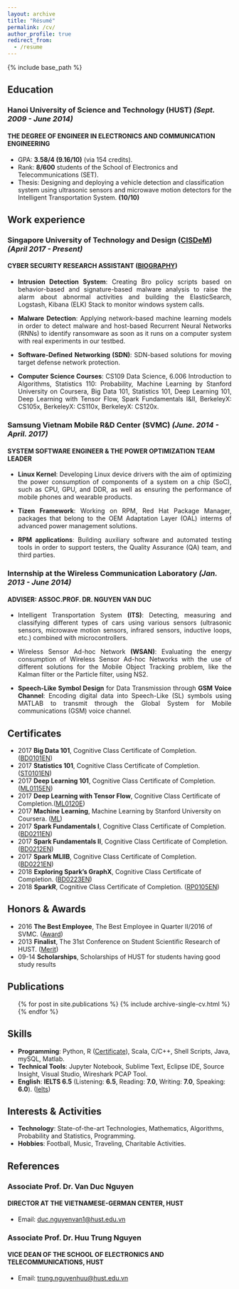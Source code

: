 ```yaml
---
layout: archive
title: "Résumé"
permalink: /cv/
author_profile: true
redirect_from:
  - /resume
---
```


{% include base_path %}

## Education
### Hanoi University of Science and Technology (HUST) _(Sept. 2009 - June 2014)_
#### THE DEGREE OF ENGINEER IN ELECTRONICS AND COMMUNICATION ENGINEERING
* GPA: **3.58/4 (9.16/10)** (via 154 credits).
* Rank: **8/600** students of the School of Electronics and Telecommunications (SET).
* Thesis: Designing and deploying a vehicle detection and classification system using ultrasonic sensors and microwave motion detectors for the Intelligent Transportation System. **(10/10)**

## Work experience
### Singapore University of Technology and Design ([CISDeM](https://temasek-labs.sutd.edu.sg/projects/cross-functional-information-system-for-decision-making-cisdem/)) _(April 2017 - Present)_
#### CYBER SECURITY RESEARCH ASSISTANT ([BIOGRAPHY](https://temasek-labs.sutd.edu.sg/people/dinh-duy-khanh/))
* <p style='text-align: justify;'><b>Intrusion Detection System</b>: Creating Bro policy scripts based on behavior-based and signature-based malware analysis to raise the alarm about abnormal activities and building the ElasticSearch, Logstash, Kibana (ELK) Stack to monitor windows system calls.</p>
* <p style='text-align: justify;'><b>Malware Detection</b>: Applying network-based machine learning models in order to detect malware and host-based Recurrent Neural Networks (RNNs) to identify ransomware as soon as it runs on a computer system with real experiments in our testbed.</p>
* <p style='text-align: justify;'><b>Software-Defined Networking (SDN)</b>: SDN-based solutions for moving target defense network protection.</p>
* <p style='text-align: justify;'><b>Computer Science Courses</b>: CS109 Data Science, 6.006 Introduction to Algorithms, Statistics 110: Probability, Machine Learning by Stanford University on Coursera, Big Data 101, Statistics 101, Deep Learning 101, Deep Learning with Tensor Flow, Spark Fundamentals I&II, BerkeleyX: CS105x, BerkeleyX: CS110x, BerkeleyX: CS120x.</p>

### Samsung Vietnam Mobile R&D Center (SVMC) _(June. 2014 - April. 2017)_
#### SYSTEM SOFTWARE ENGINEER & THE POWER OPTIMIZATION TEAM LEADER
* <p style='text-align: justify;'><b>Linux Kernel</b>: Developing Linux device drivers with the aim of optimizing the power consumption of components of a system on a chip (SoC), such as CPU, GPU, and DDR, as well as ensuring the performance of mobile phones and wearable products.</p>
* <p style='text-align: justify;'><b>Tizen Framework</b>: Working on RPM, Red Hat Package Manager, packages that belong to the OEM Adaptation Layer (OAL) interms of advanced power management solutions.</p>
* <p style='text-align: justify;'><b>RPM applications</b>: Building auxiliary software and automated testing tools in order to support testers, the Quality Assurance (QA) team, and third parties.</p>

### Internship at the Wireless Communication Laboratory _(Jan. 2013 - June 2014)_
#### ADVISER: ASSOC.PROF. DR. NGUYEN VAN DUC
* <p style='text-align: justify;'>Intelligent Transportation System <b>(ITS)</b>: Detecting, measuring and classifying different types of cars using various sensors (ultrasonic sensors, microwave motion sensors, infrared sensors, inductive loops, etc.) combined with microcontrollers.</p>
* <p style='text-align: justify;'>Wireless Sensor Ad-hoc Network <b>(WSAN)</b>: Evaluating the energy consumption of Wireless Sensor Ad-hoc Networks with the use of different solutions for the Mobile Object Tracking problem, like the Kalman filter or the Particle filter, using NS2.</p>
* <p style='text-align: justify;'><b>Speech-Like Symbol Design</b> for Data Transmission through <b>GSM Voice Channel</b>: Encoding digital data into Speech-Like (SL) symbols using MATLAB to transmit through the Global System for Mobile communications (GSM) voice channel.</p>
  
## Certificates
* 2017 **Big Data 101**, Cognitive Class Certificate of Completion. ([BD0101EN](https://courses.cognitiveclass.ai/certificates/user/693399/course/course-v1:BigDataUniversity+BD0101EN+2016_T2))
* 2017 **Statistics 101**, Cognitive Class Certificate of Completion. ([ST0101EN](https://courses.cognitiveclass.ai/certificates/user/693399/course/course-v1:BigDataUniversity+ST0101EN+2017))
* 2017 **Deep Learning 101**, Cognitive Class Certificate of Completion. ([ML0115EN](https://courses.cognitiveclass.ai/certificates/user/693399/course/course-v1:BigDataUniversity+ML0115EN+2016))
* 2017 **Deep Learning with Tensor Flow**, Cognitive Class Certificate of Completion.([ML0120E](https://courses.cognitiveclass.ai/certificates/user/693399/course/course-v1:BigDataUniversity+ML0120EN+2016))
* 2017 **Machine Learning**, Machine Learning by Stanford University on Coursera. ([ML](https://www.coursera.org/account/accomplishments/certificate/GTC5K63A2D5G))
* 2017 **Spark Fundamentals I**, Cognitive Class Certificate of Completion. ([BD0211EN](https://courses.cognitiveclass.ai/certificates/07a24e8b32e7427e891dedbf422bc37d))
* 2017 **Spark Fundamentals II**, Cognitive Class Certificate of Completion. ([BD0212EN](https://courses.cognitiveclass.ai/certificates/e958165dc6764650b628d83be6ac771c))
* 2017 **Spark MLlIB**, Cognitive Class Certificate of Completion. ([BD0221EN](https://courses.cognitiveclass.ai/certificates/f2baa151b4324094ad510d8ac2683a69))
* 2018 **Exploring Spark’s GraphX**, Cognitive Class Certificate of Completion. ([BD0223EN](https://courses.cognitiveclass.ai/certificates/user/693399/course/course-v1:BigDataUniversity+BD0223EN+2016))
* 2018 **SparkR**, Cognitive Class Certificate of Completion. ([RP0105EN](https://courses.cognitiveclass.ai/certificates/af43fbd332c84e73bb6a6b022c2fd2e9))

## Honors & Awards
* 2016 **The Best Employee**, The Best Employee in Quarter II/2016 of SVMC. ([Award](https://view.publitas.com/singapore-university-of-technology-and-design/thebestemployee/page/1))
* 2013 **Finalist**, The 31st Conference on Student Scientific Research of HUST. ([Merit](https://view.publitas.com/singapore-university-of-technology-and-design/conference-on-student-scientific-research-of-hust/page/2-3))
* 09-14 **Scholarships**, Scholarships of HUST for students having good study results

## Publications
  <ul>{% for post in site.publications %}
    {% include archive-single-cv.html %}
  {% endfor %}</ul>

## Skills
* **Programming**: Python, R ([Certificate](https://www.datacamp.com/statement-of-accomplishment/course/9e72a6a298e653f8dde27a8aa98100076b2b3eb6)), Scala, C/C++, Shell Scripts, Java, mySQL, Matlab.
* **Technical Tools**: Jupyter Notebook, Sublime Text, Eclipse IDE, Source Insight, Visual Studio, Wireshark PCAP Tool.
* **English**: **IELTS 6.5** (Listening: **6.5**, Reading: **7.0**, Writing: **7.0**, Speaking: **6.0**). ([Ielts](https://view.publitas.com/singapore-university-of-technology-and-design/ieltsscore/))

## Interests & Activities
* **Technology**: State-of-the-art Technologies, Mathematics, Algorithms, Probability and Statistics, Programming.
* **Hobbies**: Football, Music, Traveling, Charitable Activities.

## References
### Associate Prof. Dr. Van Duc Nguyen
#### DIRECTOR AT THE VIETNAMESE-GERMAN CENTER, HUST
* Email: duc.nguyenvan1@hust.edu.vn

### Associate Prof. Dr. Huu Trung Nguyen
#### VICE DEAN OF THE SCHOOL OF ELECTRONICS AND TELECOMMUNICATIONS, HUST
* Email: trung.nguyenhuu@hust.edu.vn

<!---
Talks
======
  <ul>{% for post in site.talks %}
    {% include archive-single-talk-cv.html %}
  {% endfor %}</ul>

Teaching
======
  <ul>{% for post in site.teaching %}
    {% include archive-single-cv.html %}
  {% endfor %}</ul>

Service and leadership
======
* Currently signed in to 43 different slack teams

-->
